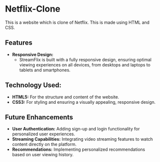# Netflix-Clone

This is a website which is clone of Netflix. This is made using HTML and CSS.

## Features 

- **Responsive Design:**
  - StreamFlix is built with a fully responsive design, ensuring optimal viewing experiences on all devices, from desktops and laptops to tablets and smartphones.

## Technology Used:

- **HTML5:** For the structure and content of the website.
- **CSS3:** For styling and ensuring a visually appealing, responsive design.

## Future Enhancements

- **User Authentication:** Adding sign-up and login functionality for personalized user experiences.
- **Streaming Capabilities:** Integrating video streaming features to watch content directly on the platform.
- **Recommendations:** Implementing personalized recommendations based on user viewing history.